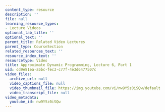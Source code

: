 ```yaml
---
content_type: resource
description: ''
file: null
learning_resource_types:
- Lecture Videos
optional_tab_title: ''
optional_text: ''
parent_title: Related Video Lectures
parent_type: CourseSection
related_resources_text: ''
resource_index_text: ''
resourcetype: Video
title: Approximate Dynamic Programming, Lecture 6, Part 1
uid: cd9e81ea-a5bc-fec3-c77f-4e3d6477507c
video_files:
  archive_url: null
  video_captions_file: null
  video_thumbnail_file: https://img.youtube.com/vi/nw9Y5z0iSQw/default.jpg
  video_transcript_file: null
video_metadata:
  youtube_id: nw9Y5z0iSQw
---
```

